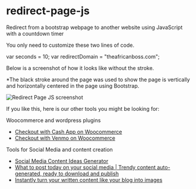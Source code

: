 # redirect-page-js

Redirect from a bootstrap webpage to another website using JavaScript with a countdown timer

You only need to customize these two lines of code.

var seconds = 10;
var redirectDomain = "theafricanboss.com";

Below is a screenshot of how it looks like without the stroke.

*The black stroke around the page was used to show the page is vertically and horizontally centered in the page using Bootstrap.


![Redirect Page JS screenshot](https://github.com/theafricanboss/redirect-page-js/blob/main/redirect-page-js.jpg)

If you like this, here is our other tools you might be looking for:

Woocommerce and wordpress plugins

- <a href="https://theafricanboss.com/cashapp" target="_blank">Checkout with Cash App on Woocommerce</a>
- <a href="https://theafricanboss.com/venmo" target="_blank">Checkout with Venmo on Woocommerce</a>

Tools for Social Media and content creation

- <a href="https://toolsforsocial.com/content-ideas" target="_blank">Social Media Content Ideas Generator</a>
- <a href="https://toolsforsocial.com/today" target="_blank">What to post today on your social media | Trendy content auto-generated, ready to download and publish</a>
- <a href="https://toolsforsocial.com/text-to-images" target="_blank">Instantly turn your written content like your blog into images</a>
